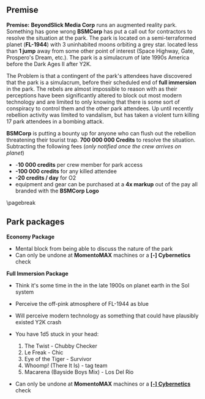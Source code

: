 ## Premise

**Premise:** **BeyondSlick Media Corp** runs an augmented reality park. Something has gone wrong **BSMCorp** has put a call out for contractors to resolve the situation at the park. The park is located on a semi-terraformed planet (**FL-1944**) with 3 uninhabited moons orbiting a grey star. located less than **1 jump** away from some other point of interest (Space Highway, Gate, Prospero's Dream, etc.). The park is a simulacrum of late 1990s America before the Dark Ages II after Y2K.

The Problem is that a contingent of the park's attendees have discovered that the park is a simulacrum, before their scheduled end of **full immersion** in the park. The rebels are almost impossible to reason with as their perceptions have been significantly altered to block out most modern technology and are limited to only knowing that there is some sort of conspiracy to control them and the other park attendees. Up until recently rebellion activity was limited to vandalism, but has taken a violent turn killing 17 park attendees in a bombing attack.

**BSMCorp** is putting a bounty up for anyone who can flush out the rebellion threatening their tourist trap. **700 000 000 Credits** to resolve the situation. Subtracting the following fees (*only notified once the crew arrives on planet*)

* -**10 000 credits** per crew member for park access
* **-100 000 credits** for any killed attendee
* **-20 credits / day** for O2
* equipment and gear can be purchased at a **4x markup** out of the pay all branded with the **BSMCorp Logo**

\pagebreak

## Park packages

**Economy Package**

* Mental block from being able to discuss the nature of the park
* Can only be undone at **MomentoMAX** machines or a **[-] Cybernetics** check

**Full Immersion Package**

* Think it's some time in the in the late 1900s on planet earth in the Sol system

* Perceive the off-pink atmosphere of FL-1944 as blue

* Will perceive modern technology as something that could have plausibly existed Y2K crash

* You have 1d5 stuck in your head:

  1. The Twist - Chubby Checker
  2. Le Freak - Chic
  3. Eye of the Tiger - Survivor
  4. Whoomp! (There It Is) - tag team
  5. Macarena (Bayside Boys Mix) - Los Del Rio

* Can only be undone at **MomentoMAX** machines or a **<u>[-] Cybernetics</u>** check

